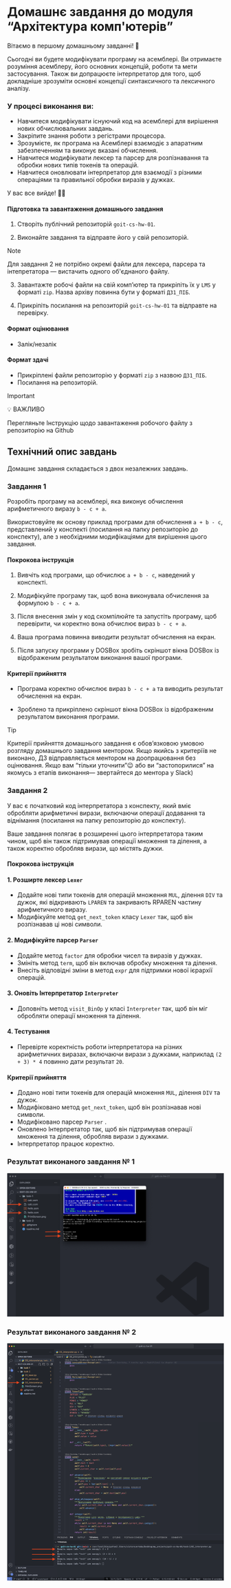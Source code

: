 # Домашнє завдання до модуля “Архітектура комп'ютерів”

Вітаємо в першому домашньому завданні! 🙂

Сьогодні ви будете модифікувати програму на асемблері. Ви отримаєте розуміння асемблеру, його основних концепцій, роботи та мети застосування. Також ви допрацюєте інтерпретатор для того, щоб докладніше зрозуміти основні концепції синтаксичного та лексичного аналізу.

### У процесі виконання ви:

- Навчитеся модифікувати існуючий код на асемблері для вирішення нових обчислювальних завдань.
- Закріпите знання роботи з регістрами процесора.
- Зрозумієте, як програма на Асемблері взаємодіє з апаратним забезпеченням та виконує вказані обчислення.
- Навчитеся модифікувати лексер та парсер для розпізнавання та обробки нових типів токенів та операцій.
- Навчитеся оновлювати інтерпретатор для взаємодії з різними операціями та правильної обробки виразів у дужках.

У вас все вийде! 💪🏼

#### Підготовка та завантаження домашнього завдання

1. Створіть публічний репозиторій `goit-cs-hw-01`.

2. Виконайте завдання та відправте його у свій репозиторій.

> [!NOTE]
>
> Для завдання 2 не потрібно окремі файли для лексера, парсера та інтепретатора — вистачить одного об'єднаного файлу.

3. Завантажте робочі файли на свій комп’ютер та прикріпіть їх у `LMS` у форматі `zip`. Назва архіву повинна бути у форматі `ДЗ1_ПІБ`.

4. Прикріпіть посилання на репозиторій `goit-cs-hw-01` та відправте на перевірку.

#### Формат оцінювання

- Залік/незалік

#### Формат здачі

- Прикріплені файли репозиторію у форматі `zip` з назвою `ДЗ1_ПІБ`.
- Посилання на репозиторій.

> [!IMPORTANT]
>
> 💡 ВАЖЛИВО
>
> Перегляньте Інструкцію щодо завантаження робочого файлу з репозиторію на Github

## Технiчний опис завдань

Домашнє завдання складається з двох незалежних завдань.

### Завдання 1

Розробіть програму на асемблері, яка виконує обчислення арифметичного виразу `b - c + a`.

Використовуйте як основу приклад програми для обчислення `a + b - c`, представлений у конспекті (посилання на папку репозиторію до конспекту), але з необхідними модифікаціями для вирішення цього завдання.

#### Покрокова інструкція

1. Вивчіть код програми, що обчислює `a + b - c`, наведений у конспекті.

2. Модифікуйте програму так, щоб вона виконувала обчислення за формулою `b - c + a`.

3. Після внесення змін у код скомпілюйте та запустіть програму, щоб перевірити, чи коректно вона обчислює вираз `b - c + a`.

4. Ваша програма повинна виводити результат обчислення на екран.

5. Після запуску програми у DOSBox зробіть скріншот вікна DOSBox із відображеним результатом виконання вашої програми.

#### Критерії прийняття

- Програма коректно обчислює вираз `b - c + a` та виводить результат обчислення на екран.

- Зроблено та прикріплено скріншот вікна DOSBox із відображеним результатом виконання програми.

> [!TIP]
>
> Критерії прийняття домашнього завдання є обов’язковою умовою розгляду домашнього завдання ментором. Якщо якийсь з критеріїв не виконано, ДЗ відправляється ментором на доопрацювання без оцінювання.
> Якщо вам “тільки уточнити”😉 або ви “застопорилися” на якомусь з етапів виконання— звертайтеся до ментора у Slack)

### Завдання 2

У вас є початковий код інтерпретатора з конспекту, який вміє обробляти арифметичні вирази, включаючи операції додавання та віднімання (посилання на папку репозиторію до конспекту).

Ваше завдання полягає в розширенні цього інтерпретатора таким чином, щоб він також підтримував операції множення та ділення, а також коректно обробляв вирази, що містять дужки.

#### Покрокова інструкція

#### 1. Розширте лексер `Lexer`

- Додайте нові типи токенів для операцій множення `MUL`, ділення `DIV` та дужок, які відкривають `LPAREN` та закривають RPAREN частину арифметичного виразу.
- Модифікуйте метод `get_next_token` класу `Lexer` так, щоб він розпізнавав ці нові символи.

#### 2. Модифікуйте парсер `Parser`

- Додайте метод `factor` для обробки чисел та виразів у дужках.
- Змініть метод `term`, щоб він включав обробку множення та ділення.
- Внесіть відповідні зміни в метод `expr` для підтримки нової ієрархії операцій.

#### 3. Оновіть Інтерпретатор `Interpreter`

- Доповніть метод `visit_BinOp` у класі `Interpreter` так, щоб він міг обробляти операції множення та ділення.

#### 4. Тестування

- Перевірте коректність роботи інтерпретатора на різних арифметичних виразах, включаючи вирази з дужками, наприклад `(2 + 3) * 4` повинно дати результат `20`.

#### Критерії прийняття

- Додано нові типи токенів для операцій множення `MUL`, ділення `DIV` та дужок.
- Модифіковано метод `get_next_token`, щоб він розпізнавав нові символи.
- Модифіковано парсер `Parser` .
- Оновлено Інтерпретатор так, щоб він підтримував операції множення та ділення, обробляв вирази з дужками.
- Інтерпретатор працює коректно.

### Результат виконаного завдання № 1

![Results](./task-1/PrintScreen.png)

### Результат виконаного завдання № 2

![Results](./task-2/PrintScreen.png)
